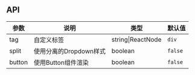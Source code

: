 ## API

| 参数 | 说明 | 类型 | 默认值 |
| --- | --- | --- | --- |
| tag | 自定义标签 | string\|ReactNode | `div` |
| split | 使用分离的Dropdown样式 | boolean | `false` |
| button | 使用Button组件渲染 | boolean | `false` |
